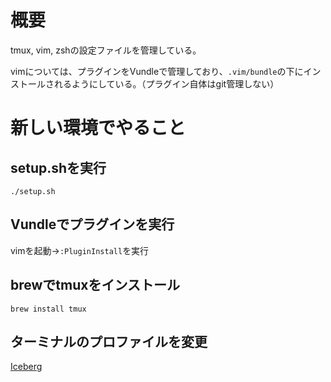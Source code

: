 # 概要
tmux, vim, zshの設定ファイルを管理している。

vimについては、プラグインをVundleで管理しており、`.vim/bundle`の下にインストールされるようにしている。（プラグイン自体はgit管理しない）

# 新しい環境でやること
## setup.shを実行
```
./setup.sh
```

## Vundleでプラグインを実行
vimを起動→`:PluginInstall`を実行

## brewでtmuxをインストール
```
brew install tmux
```

## ターミナルのプロファイルを変更
[Iceberg](http://cocopon.github.io/iceberg.vim/)
